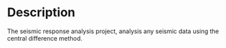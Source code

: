 # Description
The seismic response analysis project, analysis any seismic data using the central difference method.
